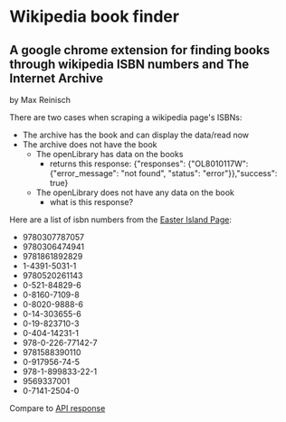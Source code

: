 # Wikipedia book finder
## A google chrome extension for finding books through wikipedia ISBN numbers and The Internet Archive
by Max Reinisch


There are two cases when scraping a wikipedia page's ISBNs:
* The archive has the book and can display the data/read now
* The archive does not have the book
  * The openLibrary has data on the books
    * returns this response: {"responses": {"OL8010117W": {"error_message": "not found", "status": "error"}},"success": true}
  * The openLibrary does not have any data on the book
    * what is this response?

Here are a list of isbn numbers from the [Easter Island Page](https://en.wikipedia.org/wiki/Easter_Island):

* 9780307787057
* 9780306474941
* 9781861892829
* 1-4391-5031-1
* 9780520261143
* 0-521-84829-6
* 0-8160-7109-8
* 0-8020-9888-6
* 0-14-303655-6
* 0-19-823710-3
* 0-404-14231-1
* 978-0-226-77142-7
* 9781588390110
* 0-917956-74-5
* 978-1-899833-22-1
* 9569337001
* 0-7141-2504-0

Compare to [API response](https://archive.org/services/context/books?url=https://en.wikipedia.org/wiki/Easter_Island)
